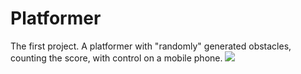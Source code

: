 # Platformer
The first project. A platformer with "randomly" generated obstacles, counting the score, with control on a mobile phone.
<image src="/Screenshot1.png">